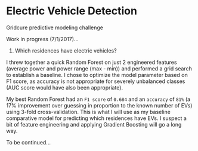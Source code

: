 # Electric Vehicle Detection
Gridcure predictive modeling challenge

Work in progress (7/1/2017)...

1. Which residences have electric vehicles?

I threw together a quick Random Forest on just 2 engineered features (average power and power range (max - min)) and performed a grid search to establish a baseline. I chose to optimize the model parameter based on F1 score, as accuracy is not appropriate for severely unbalanced classes (AUC score would have also been appropriate).

My best Random Forest had an `F1 score` of `0.684` and an `accuracy` of `81%` (a 17% improvement over guessing in proportion to the known number of EVs) using 3-fold cross-validation. This is what I will use as my baseline comparative model for predicting which residences have EVs. I suspect a bit of feature engineering and applying Gradient Boosting will go a long way.

To be continued...
